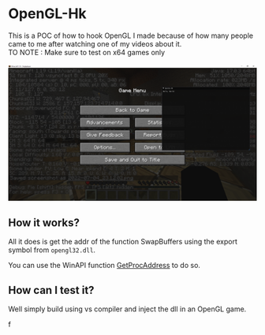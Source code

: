 # OpenGL-Hk
This is a POC of how to hook OpenGL I made because of how many people came to me after watching one of my videos about it. <br />
TO NOTE : Make sure to test on x64 games only <br /> <br />
![Screenshot](/screen.png "Screenshot")

## How it works?
All it does is get the addr of the function SwapBuffers using the export symbol from `opengl32.dll`.

You can use the WinAPI function <a href="https://docs.microsoft.com/en-us/windows/win32/api/libloaderapi/nf-libloaderapi-getprocaddress">GetProcAddress</a> to do so.


## How can I test it?
Well simply build using vs compiler and inject the dll in an OpenGL game.

f
